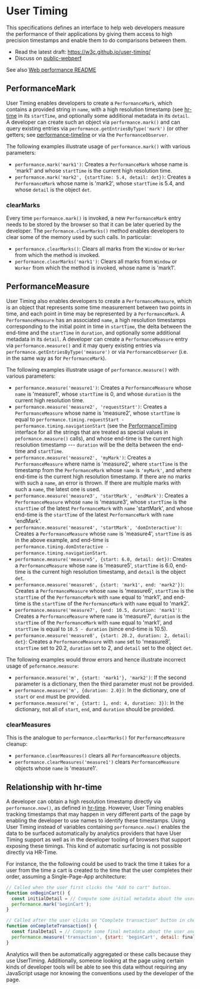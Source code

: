 User Timing
===========

This specifications defines an interface to help web developers measure the
performance of their applications by giving them access to high precision
timestamps and enable them to do comparisons between them.

* Read the latest draft: https://w3c.github.io/user-timing/
* Discuss on [public-webperf](http://www.w3.org/Search/Mail/Public/search?keywords=%5BUserTiming%5D&hdr-1-name=subject&hdr-1-query=&index-grp=Public_FULL&index-type=t&type-index=public-web-perf)

See also [Web performance README](https://github.com/w3c/web-performance/blob/gh-pages/README.md)

## PerformanceMark

User Timing enables developers to create a `PerformanceMark`, which contains a
provided string in `name`, with a high resolution timestamp (see
[hr-time](https://w3c.github.io/hr-time/) in its `startTime`, and optionally
some additional metadata in its `detail`.
A developer can create such an object via `performance.mark()` and can query
existing entries via `performance.getEntriesByType('mark')` (or other getters;
see [performance-timeline](https://w3c.github.io/performance-timeline/) or via
the `PerformanceObserver`.

The following examples illustrate usage of `performance.mark()` with various
parameters:

* `performance.mark('mark1')`: Creates a `PerformanceMark` whose name is 'mark1'
and whose `startTime` is the current high resolution time.
* `performance.mark('mark2', {startTime: 5.4, detail: det})`: Creates a
`PerformanceMark` whose name is 'mark2', whose `startTime` is 5.4, and whose
`detail` is the object `det`.

### clearMarks

Every time `performance.mark()` is invoked, a new `PerformanceMark` entry needs
to be stored by the browser so that it can be later queried by the developer.
The `performance.clearMarks()` method enables developers to clear some of the
memory used by such calls. In particular:

* `performance.clearMarks()`: Clears all marks from the `Window` or `Worker` from
which the method is invoked.
* `performance.clearMarks('mark1')`: Clears all marks from `Window` or `Worker`
from which the method is invoked, whose name is 'mark1'.

## PerformanceMeasure

User Timing also enables developers to create a `PerformanceMeasure`, which is an
object that represents some time measurement between two points in time, and each
point in time may be represented by a `PerformanceMark`. A `PerformanceMeasure`
has an associated `name`, a high resolution timestamps corresponding to the initial
point in time in `startTime`, the delta between the end-time and the `startTime` in
`duration`, and optionally some additional metadata in its `detail`.
A developer can create a `PerformanceMeasure` entry via `performance.measure()` and
it may query existing entries via `performance.getEntriesByType('measure')` or via
`PerformanceObserver` (i.e. in the same way as for `PerformanceMark`).

The following examples illustrate usage of `performance.measure()` with various
parameters:

* `performance.measure('measure1')`: Creates a `PerformanceMeasure` whose `name` is
'measure1', whose `startTime` is 0, and whose `duration` is the current high
resolution time.
* `performance.measure('measure2', 'requestStart')`: Creates a
`PerformanceMeasure` whose name is 'measure2', whose `startTime` is equal to
`performance.timing.requestStart - performance.timing.navigationStart` (see the
[PerformanceTiming](https://w3c.github.io/navigation-timing/#the-performancetiming-interface)
interface for all the strings that are treated as special values in
`peformance.measure()` calls), and whose end-time is the current high resolution
timestamp --- `duration` will be the delta between the end-time and `startTime`.
* `performance.measure('measure2', 'myMark')`: Creates a `PerformanceMeasure` where
name is 'measure2', where `startTime` is the timestamp from the `PerformanceMark`
whose `name` is `'myMark'`, and where end-time is the current high resolution timestamp.
If there are no marks with such a `name`, an error is thrown. If there are multiple marks
with such a `name`, the latest one is used.
* `performance.measure('measure3', 'startMark', 'endMark')`: Creates a `PerformanceMeasure`
whose `name` is 'measure3', whose `startTime` is the `startTime` of the latest
`PerformanceMark` with `name` 'startMark', and whose end-time is the `startTime` of the
latest `PerformanceMark` with `name` 'endMark'.
* `performance.measure('measure4', 'startMark', 'domInteractive')`: Creates a
`PerformanceMeasure` whose `name` is 'measure4', `startTime` is as in the above example,
and end-time is `performance.timing.domInteractive - performance.timing.navigationStart`.
* `performance.measure('measure5', {start: 6.0, detail: det})`: Creates a
`PerformanceMeasure` whose `name` is 'measure5', `startTime` is 6.0, end-time is the
current high resolution timestamp, and `detail` is the object `det`.
* `performance.measure('measure6', {start: 'mark1', end: 'mark2'})`: Creates a
`PerformanceMeasure` whose `name` is 'measure6', `startTime` is the `startTime` of
the `PerformanceMark` with `name` equal to 'mark1', and end-time is the `startTime`
of the `PerformanceMark` with `name` equal to 'mark2'.
* `performance.measure('measure7', {end: 10.5, duration: 'mark1')`: Creates a
`PerformanceMeasure` where `name` is 'measure7', `duration` is the `startTime` of the
`PerformanceMark` with `name` equal to 'mark1', and `startTime` is equal to
`10.5 - duration` (since end-time is 10.5).
* `performance.measure('measure8', {start: 20.2, duration: 2, detail: det}`: Creates a
`PerformanceMeasure` with `name` set to 'measure8', `startTime` set to 20.2, `duration`
set to 2, and `detail` set to the object `det`.

The following examples would throw errors and hence illustrate incorrect usage of
`peformance.measure`:

* `performance.measure('m', {start: 'mark1'}, 'mark2')`: If the second parameter is a
dictionary, then the third parameter must not be provided.
* `performance.measure('m', {duration: 2.0})`: In the dictionary, one of `start` or `end`
must be provided.
* `performance.measure('m', {start: 1, end: 4, duration: 3})`: In the dictionary, not all
of `start`, `end`, and `duration` should be provided.

### clearMeasures

This is the analogue to `performance.clearMarks()` for `PerformanceMeasure` cleanup:

* `performance.clearMeasures()` clears all `PerformanceMeasure` objects.
* `performance.clearMeasures('measure1')` clears `PerformanceMeasure` objects whose `name`
is 'measure1'.

## Relationship with hr-time

A developer can obtain a high resolution timestamp directly via `performance.now()`, as
defined in [hr-time](https://w3c.github.io/hr-time/#now-method). However, User Timing enables
tracking timestamps that may happen in very different parts of the page by enabling the
developer to use names to identify these timestamps. Using User Timing instead of variables
containing `performance.now()` enables the data to be surfaced automatically by analytics
providers that have User Timing support as well as in the developer tooling of browsers that
support exposing these timings. This kind of automatic surfacing is not possible directly via
HR-Time.

For instance, the the following could
be used to track the time it takes for a user from the time a cart is created to the time that
the user completes their order, assuming a Single-Page-App architecture:

```js
// Called when the user first clicks the "Add to cart" button.
function onBeginCart() {
  const initialDetail = // Compute some initial metadata about the user.
  performance.mark('beginCart');
}

// Called after the user clicks on "Complete transaction" button in checkout.
function onCompleteTransaction() {
  const finalDetail = // Compute some final metadata about the user and the transaction.
  performance.measure('transaction', {start: 'beginCart', detail: finalDetail});
}
```

Analytics will then be automatically aggregated or these calls because they use UserTiming.
Additionally, someone looking at the page using certain kinds of developer tools will be able
to see this data without requiring any JavaScript usage nor knowing the conventions used by
the developer of the page.
